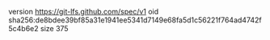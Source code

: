 version https://git-lfs.github.com/spec/v1
oid sha256:de8bdee39bf85a31e1941ee5341d7149e68fa5d1c56221f764ad4742f5c4b6e2
size 375
